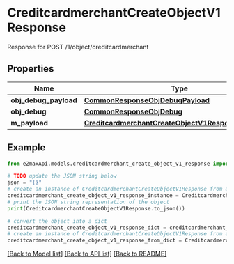 # CreditcardmerchantCreateObjectV1Response

Response for POST /1/object/creditcardmerchant

## Properties

Name | Type | Description | Notes
------------ | ------------- | ------------- | -------------
**obj_debug_payload** | [**CommonResponseObjDebugPayload**](CommonResponseObjDebugPayload.md) |  | 
**obj_debug** | [**CommonResponseObjDebug**](CommonResponseObjDebug.md) |  | [optional] 
**m_payload** | [**CreditcardmerchantCreateObjectV1ResponseMPayload**](CreditcardmerchantCreateObjectV1ResponseMPayload.md) |  | 

## Example

```python
from eZmaxApi.models.creditcardmerchant_create_object_v1_response import CreditcardmerchantCreateObjectV1Response

# TODO update the JSON string below
json = "{}"
# create an instance of CreditcardmerchantCreateObjectV1Response from a JSON string
creditcardmerchant_create_object_v1_response_instance = CreditcardmerchantCreateObjectV1Response.from_json(json)
# print the JSON string representation of the object
print(CreditcardmerchantCreateObjectV1Response.to_json())

# convert the object into a dict
creditcardmerchant_create_object_v1_response_dict = creditcardmerchant_create_object_v1_response_instance.to_dict()
# create an instance of CreditcardmerchantCreateObjectV1Response from a dict
creditcardmerchant_create_object_v1_response_from_dict = CreditcardmerchantCreateObjectV1Response.from_dict(creditcardmerchant_create_object_v1_response_dict)
```
[[Back to Model list]](../README.md#documentation-for-models) [[Back to API list]](../README.md#documentation-for-api-endpoints) [[Back to README]](../README.md)


